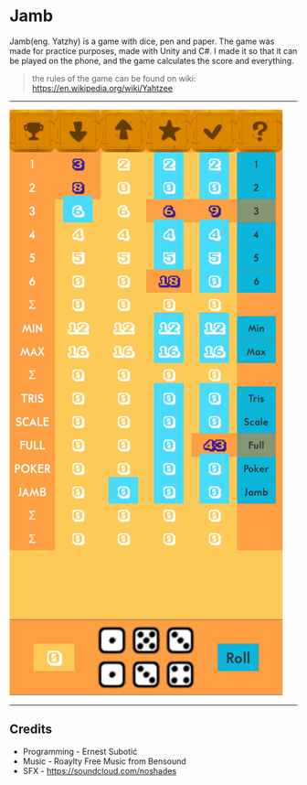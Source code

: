 # Jamb
Jamb(eng. Yatzhy) is a game with dice, pen and paper. The game was made for practice purposes, made with Unity and C#.
I made it so that it can be played on the phone, and the game calculates the score and everything.  
>the rules of the game can be found on wiki: https://en.wikipedia.org/wiki/Yahtzee

---

![alt text](https://github.com/Subo00/Jamb/blob/master/Jamb/GooglePlayStuff/Pics/Screenshot_20211026_155500_com.DefaultCompany.Jamb2D.jpg)


---

## Credits

- Programming - Ernest Subotić
- Music - Roaylty Free Music from Bensound
- SFX - https://soundcloud.com/noshades


